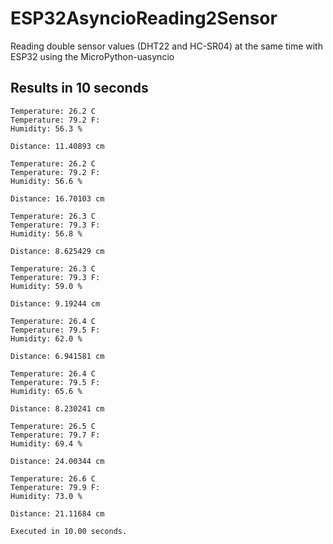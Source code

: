 # ESP32AsyncioReading2Sensor
Reading double sensor values (DHT22 and HC-SR04) at the same time with ESP32 using the MicroPython-uasyncio

## Results in 10 seconds
```
Temperature: 26.2 C
Temperature: 79.2 F:
Humidity: 56.3 %

Distance: 11.40893 cm

Temperature: 26.2 C
Temperature: 79.2 F:
Humidity: 56.6 %

Distance: 16.70103 cm

Temperature: 26.3 C
Temperature: 79.3 F:
Humidity: 56.8 %

Distance: 8.625429 cm

Temperature: 26.3 C
Temperature: 79.3 F:
Humidity: 59.0 %

Distance: 9.19244 cm

Temperature: 26.4 C
Temperature: 79.5 F:
Humidity: 62.0 %

Distance: 6.941581 cm

Temperature: 26.4 C
Temperature: 79.5 F:
Humidity: 65.6 %

Distance: 8.230241 cm

Temperature: 26.5 C
Temperature: 79.7 F:
Humidity: 69.4 %

Distance: 24.00344 cm

Temperature: 26.6 C
Temperature: 79.9 F:
Humidity: 73.0 %

Distance: 21.11684 cm

Executed in 10.00 seconds.
```
